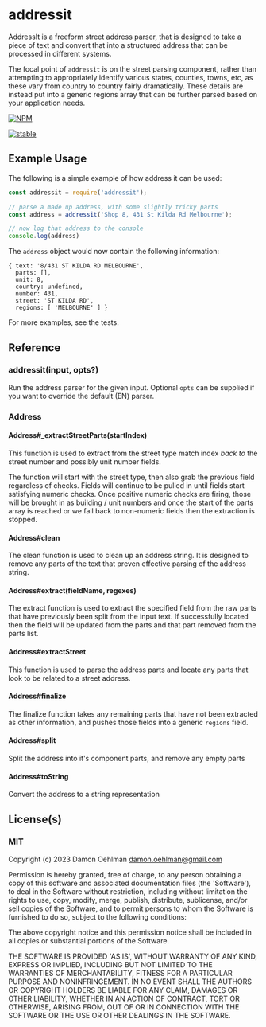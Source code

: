 
# addressit

AddressIt is a freeform street address parser, that is designed to take a
piece of text and convert that into a structured address that can be
processed in different systems.

The focal point of `addressit` is on the street parsing component, rather
than attempting to appropriately identify various states, counties, towns,
etc, as these vary from country to country fairly dramatically. These
details are instead put into a generic regions array that can be further
parsed based on your application needs.


[![NPM](https://nodei.co/npm/addressit.png)](https://nodei.co/npm/addressit/)

[![stable](https://img.shields.io/badge/stability-stable-green.svg)](https://github.com/dominictarr/stability#stable)

## Example Usage

The following is a simple example of how address it can be used:

```js
const addressit = require('addressit');

// parse a made up address, with some slightly tricky parts
const address = addressit('Shop 8, 431 St Kilda Rd Melbourne');

// now log that address to the console
console.log(address)
```

The `address` object would now contain the following information:

```
{ text: '8/431 ST KILDA RD MELBOURNE',
  parts: [],
  unit: 8,
  country: undefined,
  number: 431,
  street: 'ST KILDA RD',
  regions: [ 'MELBOURNE' ] }
```

For more examples, see the tests.

## Reference

### addressit(input, opts?)

Run the address parser for the given input.  Optional `opts` can be
supplied if you want to override the default (EN) parser.

### Address

#### Address#_extractStreetParts(startIndex)

This function is used to extract from the street type match
index *back to* the street number and possibly unit number fields.

The function will start with the street type, then also grab the previous
field regardless of checks.  Fields will continue to be pulled in until
fields start satisfying numeric checks.  Once positive numeric checks are
firing, those will be brought in as building / unit numbers and once the
start of the parts array is reached or we fall back to non-numeric fields
then the extraction is stopped.

#### Address#clean

The clean function is used to clean up an address string.  It is designed
to remove any parts of the text that preven effective parsing of the
address string.

#### Address#extract(fieldName, regexes)

The extract function is used to extract the specified field from the raw
parts that have previously been split from the input text.  If successfully
located then the field will be updated from the parts and that part removed
from the parts list.

#### Address#extractStreet

This function is used to parse the address parts and locate any parts
that look to be related to a street address.

#### Address#finalize

The finalize function takes any remaining parts that have not been extracted
as other information, and pushes those fields into a generic `regions` field.

#### Address#split

Split the address into it's component parts, and remove any empty parts

#### Address#toString

Convert the address to a string representation

## License(s)

### MIT

Copyright (c) 2023 Damon Oehlman <damon.oehlman@gmail.com>

Permission is hereby granted, free of charge, to any person obtaining
a copy of this software and associated documentation files (the
'Software'), to deal in the Software without restriction, including
without limitation the rights to use, copy, modify, merge, publish,
distribute, sublicense, and/or sell copies of the Software, and to
permit persons to whom the Software is furnished to do so, subject to
the following conditions:

The above copyright notice and this permission notice shall be
included in all copies or substantial portions of the Software.

THE SOFTWARE IS PROVIDED 'AS IS', WITHOUT WARRANTY OF ANY KIND,
EXPRESS OR IMPLIED, INCLUDING BUT NOT LIMITED TO THE WARRANTIES OF
MERCHANTABILITY, FITNESS FOR A PARTICULAR PURPOSE AND NONINFRINGEMENT.
IN NO EVENT SHALL THE AUTHORS OR COPYRIGHT HOLDERS BE LIABLE FOR ANY
CLAIM, DAMAGES OR OTHER LIABILITY, WHETHER IN AN ACTION OF CONTRACT,
TORT OR OTHERWISE, ARISING FROM, OUT OF OR IN CONNECTION WITH THE
SOFTWARE OR THE USE OR OTHER DEALINGS IN THE SOFTWARE.
